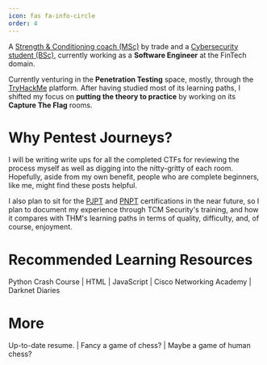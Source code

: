 ```yaml
---
icon: fas fa-info-circle
order: 4
---
```

 <script src="https://tryhackme.com/badge/2134791"></script>

A [Strength & Conditioning coach (MSc)](https://scholar.google.com/citations?user=NEcbEUYAAAAJ&hl=en) by trade and a [Cybersecurity student (BSc)](https://www.open.ac.uk/courses/computing-it/degrees/bsc-cyber-security-r60), currently working as a **Software Engineer** at the FinTech domain.

Currently venturing in the **Penetration Testing** space, mostly, through the [TryHackMe](https://tryhackme.com/) platform. After having studied most of its learning paths, I shifted my focus on **putting the theory to practice** by working on its **Capture The Flag** rooms. 

# Why Pentest Journeys?

I will be writing write ups for all the completed CTFs for reviewing the process myself as well as digging into the nitty-gritty of each room. Hopefully, aside from my own benefit, people who are complete beginners, like me, might find these posts helpful.

I also plan to sit for the [PJPT](https://certifications.tcm-sec.com/pjpt/) and [PNPT](https://certifications.tcm-sec.com/pnpt/) certifications in the near future, so I plan to document my experience through TCM Security's training, and how it compares with THM's learning paths in terms of quality, difficulty, and, of course, enjoyment.

# Recommended Learning Resources 

[<i class="fa-brands fa-python"></i>](https://nostarch.com/pythoncrashcourse2e) Python Crash Course | <i class="fa-brands fa-html5"></i> HTML  | <i class="fa-brands fa-js"></i> JavaScript | [<i class="fa-solid fa-certificate"></i>](https://skillsforall.com/) Cisco Networking Academy  | [<i class="fa-solid fa-headphones"></i>](https://darknetdiaries.com/) Darknet Diaries

# More
 
[<i class="fa-solid fa-file"></i>](https://drive.google.com/file/d/10_o6X0mdp6ivJW7FZl-7LnuP01U0OtPI/view?usp=sharing) Up-to-date resume.  | [<i class="fa-solid fa-chess"></i>](https://www.chess.com/member/spaniasch)  Fancy a game of chess? | [<i class="fa-solid fa-user-ninja"></i>](https://smoothcomp.com/en/profile/101916) Maybe a game of human chess?  






